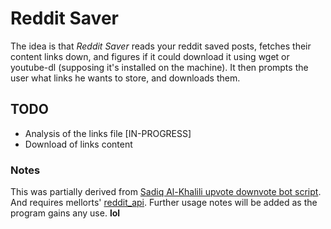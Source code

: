 # Reddit Saver
The idea is that *Reddit Saver* reads your reddit saved posts, fetches their
content links down, and figures if it could download it using wget or
youtube-dl (supposing it's installed on the machine). It then prompts the user
what links he wants to store, and downloads them.

## TODO
- Analysis of the links file [IN-PROGRESS]
- Download of links content

### Notes
This was partially derived from [Sadiq Al-Khalili upvote downvote bot script](http://www.sadiqk.com/reddit-upvotedownvote-bot/). 
And requires mellorts' [reddit\_api](https://github.com/mellort/reddit_api).
Further usage notes will be added as the program gains any use. **lol**
